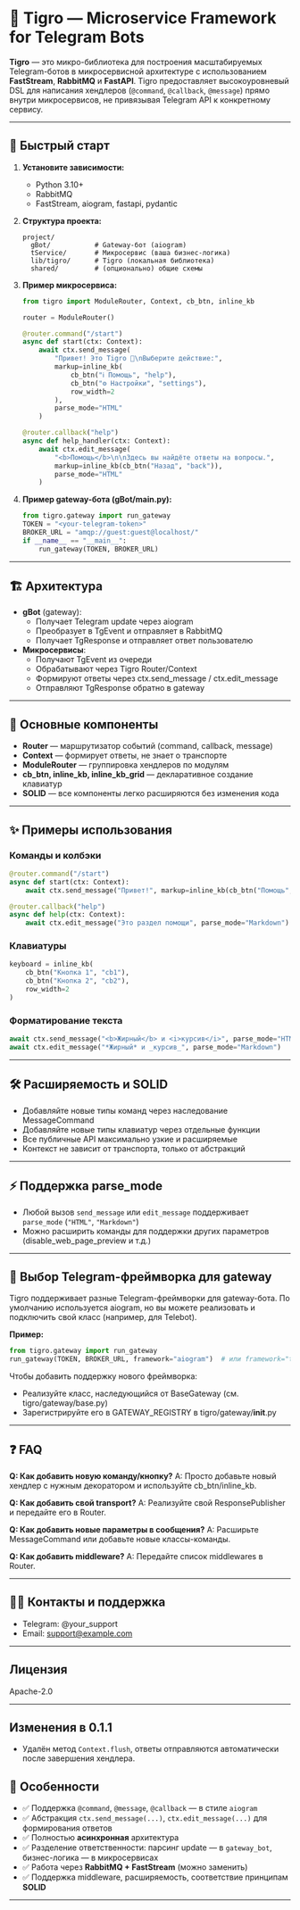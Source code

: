 # 🐯 Tigro — Microservice Framework for Telegram Bots

**Tigro** — это микро-библиотека для построения масштабируемых Telegram-ботов в
микросервисной архитектуре с использованием **FastStream**, **RabbitMQ** и **FastAPI**.
Tigro предоставляет высокоуровневый DSL для написания хендлеров (`@command`, `@callback`, `@message`) прямо внутри микросервисов, не привязывая Telegram API к конкретному сервису.

---

## 🚀 Быстрый старт

1. **Установите зависимости:**
   - Python 3.10+
   - RabbitMQ
   - FastStream, aiogram, fastapi, pydantic

2. **Структура проекта:**
   ```
   project/
     gBot/           # Gateway-бот (aiogram)
     tService/       # Микросервис (ваша бизнес-логика)
     lib/tigro/      # Tigro (локальная библиотека)
     shared/         # (опционально) общие схемы
   ```

3. **Пример микросервиса:**
   ```python
   from tigro import ModuleRouter, Context, cb_btn, inline_kb

   router = ModuleRouter()

   @router.command("/start")
   async def start(ctx: Context):
       await ctx.send_message(
           "Привет! Это Tigro 👋\nВыберите действие:",
           markup=inline_kb(
               cb_btn("ℹ️ Помощь", "help"),
               cb_btn("⚙️ Настройки", "settings"),
               row_width=2
           ),
           parse_mode="HTML"
       )

   @router.callback("help")
   async def help_handler(ctx: Context):
       await ctx.edit_message(
           "<b>Помощь</b>\n\nЗдесь вы найдёте ответы на вопросы.",
           markup=inline_kb(cb_btn("Назад", "back")),
           parse_mode="HTML"
       )
   ```

4. **Пример gateway-бота (gBot/main.py):**
   ```python
   from tigro.gateway import run_gateway
   TOKEN = "<your-telegram-token>"
   BROKER_URL = "amqp://guest:guest@localhost/"
   if __name__ == "__main__":
       run_gateway(TOKEN, BROKER_URL)
   ```

---

## 🏗️ Архитектура

- **gBot** (gateway):
  - Получает Telegram update через aiogram
  - Преобразует в TgEvent и отправляет в RabbitMQ
  - Получает TgResponse и отправляет ответ пользователю
- **Микросервисы**:
  - Получают TgEvent из очереди
  - Обрабатывают через Tigro Router/Context
  - Формируют ответы через ctx.send_message / ctx.edit_message
  - Отправляют TgResponse обратно в gateway

---

## 🧩 Основные компоненты

- **Router** — маршрутизатор событий (command, callback, message)
- **Context** — формирует ответы, не знает о транспорте
- **ModuleRouter** — группировка хендлеров по модулям
- **cb_btn, inline_kb, inline_kb_grid** — декларативное создание клавиатур
- **SOLID** — все компоненты легко расширяются без изменения кода

---

## ✨ Примеры использования

### Команды и колбэки
```python
@router.command("/start")
async def start(ctx: Context):
    await ctx.send_message("Привет!", markup=inline_kb(cb_btn("Помощь", "help")))

@router.callback("help")
async def help(ctx: Context):
    await ctx.edit_message("Это раздел помощи", parse_mode="Markdown")
```

### Клавиатуры
```python
keyboard = inline_kb(
    cb_btn("Кнопка 1", "cb1"),
    cb_btn("Кнопка 2", "cb2"),
    row_width=2
)
```

### Форматирование текста
```python
await ctx.send_message("<b>Жирный</b> и <i>курсив</i>", parse_mode="HTML")
await ctx.edit_message("*Жирный* и _курсив_", parse_mode="Markdown")
```

---

## 🛠️ Расширяемость и SOLID
- Добавляйте новые типы команд через наследование MessageCommand
- Добавляйте новые типы клавиатур через отдельные функции
- Все публичные API максимально узкие и расширяемые
- Контекст не зависит от транспорта, только от абстракций

---

## ⚡ Поддержка parse_mode
- Любой вызов `send_message` или `edit_message` поддерживает `parse_mode` (`"HTML"`, `"Markdown"`)
- Можно расширить команды для поддержки других параметров (disable_web_page_preview и т.д.)

---

## 🔌 Выбор Telegram-фреймворка для gateway

Tigro поддерживает разные Telegram-фреймворки для gateway-бота. По умолчанию используется aiogram, но вы можете реализовать и подключить свой класс (например, для Telebot).

**Пример:**
```python
from tigro.gateway import run_gateway
run_gateway(TOKEN, BROKER_URL, framework="aiogram")  # или framework="telebot"
```

Чтобы добавить поддержку нового фреймворка:
- Реализуйте класс, наследующийся от BaseGateway (см. tigro/gateway/base.py)
- Зарегистрируйте его в GATEWAY_REGISTRY в tigro/gateway/__init__.py

---

## ❓ FAQ

**Q: Как добавить новую команду/кнопку?**
A: Просто добавьте новый хендлер с нужным декоратором и используйте cb_btn/inline_kb.

**Q: Как добавить свой transport?**
A: Реализуйте свой ResponsePublisher и передайте его в Router.

**Q: Как добавить новые параметры в сообщения?**
A: Расширьте MessageCommand или добавьте новые классы-команды.

**Q: Как добавить middleware?**
A: Передайте список middlewares в Router.

---

## 🧑‍💻 Контакты и поддержка
- Telegram: @your_support
- Email: support@example.com

---

## Лицензия
Apache-2.0

---

## Изменения в 0.1.1

- Удалён метод `Context.flush`, ответы отправляются автоматически после завершения хендлера.

## 🔧 Особенности

- ✅ Поддержка `@command`, `@message`, `@callback` — в стиле `aiogram`
- ✅ Абстракция `ctx.send_message(...)`, `ctx.edit_message(...)` для формирования ответов
- ✅ Полностью **асинхронная** архитектура
- ✅ Разделение ответственности: парсинг update — в `gateway_bot`, бизнес-логика — в микросервисах
- ✅ Работа через **RabbitMQ + FastStream** (можно заменить)
- ✅ Поддержка middleware, расширяемость, соответствие принципам **SOLID**

---

